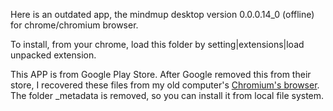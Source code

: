 Here is an outdated app, the mindmup desktop version 0.0.0.14_0 (offline) for chrome/chromium browser. 

To install, from your chrome, load this folder by  setting|extensions|load unpacked extension.


This APP is from Google Play Store. After Google removed this from their store, I recovered these files from my old computer's [Chromium's browser](http://stackoverflow.com/questions/14543896/where-does-chrome-store-extensions). The folder _metadata is removed, so you can install it from local file system.

